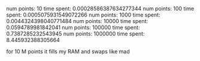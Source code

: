 num points: 10 time spent: 0.00028586387634277344
num points: 100 time spent: 0.0005075931549072266
num points: 1000 time spent: 0.0044324398040771484
num points: 10000 time spent: 0.0594789981842041
num points: 100000 time spent: 0.7387285232543945
num points: 1000000 time spent: 8.445932388305664

for 10 M points it fills my RAM and swaps like mad
